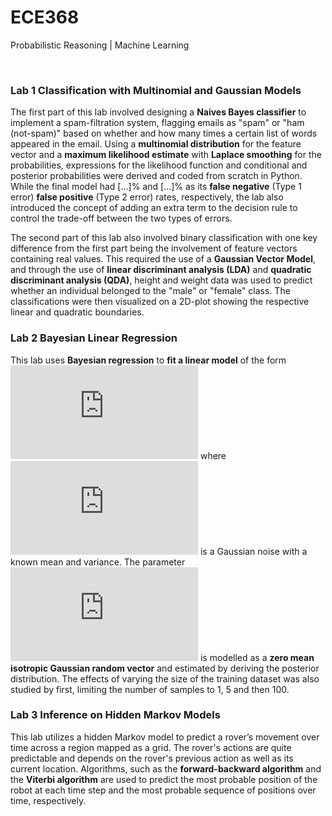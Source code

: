 # ECE368
Probabilistic Reasoning | Machine Learning

<br>
<h3>Lab 1 Classification with Multinomial and Gaussian Models</h3>

The first part of this lab involved designing a **Naives Bayes classifier** to implement a spam-filtration system, flagging emails as "spam" or "ham (not-spam)" based on whether and how many times a certain list of words appeared in the email. Using a **multinomial distribution** for the feature vector and a **maximum likelihood estimate** with **Laplace smoothing** for the probabilities, expressions for the likelihood function and conditional and posterior probabilities were derived and coded from scratch in Python. While the final model had [...]% and [...]% as its **false negative** (Type 1 error) **false positive** (Type 2 error) rates, respectively, the lab also introduced the concept of adding an extra term to the decision rule to control the trade-off between the two types of errors. 

The second part of this lab also involved binary classification with one key difference from the first part being the involvement of feature vectors containing real values. This required the use of a **Gaussian Vector Model**, and through the use of **linear discriminant analysis (LDA)** and **quadratic discriminant analysis (QDA)**, height and weight data was used to predict whether an individual belonged to the "male" or "female" class. The classifications were then visualized on a 2D-plot showing the respective linear and quadratic boundaries.

<h3>Lab 2 Bayesian Linear Regression</h3>

This lab uses **Bayesian regression** to **fit a linear model** of the form ![img](http://latex.codecogs.com/svg.latex?z%3Dax%2Bw) where ![img](http://latex.codecogs.com/svg.latex?w) is a Gaussian noise with a known mean and variance. The parameter ![img](http://latex.codecogs.com/svg.latex?a) is modelled as a **zero mean isotropic Gaussian random vector** and estimated by deriving the posterior distribution. The effects of varying the size of the training dataset was also studied by first, limiting the number of samples to 1, 5 and then 100.

<h3>Lab 3 Inference on Hidden Markov Models</h3>

This lab utilizes a hidden Markov model to predict a rover’s movement over time across a region mapped as a grid. The rover's actions are quite predictable and depends on the rover's previous action as well as its current location. Algorithms, such as the **forward-backward algorithm** and the **Viterbi algorithm** are used to predict the most probable position of the robot at each time step and the most probable sequence of positions over time, respectively.
